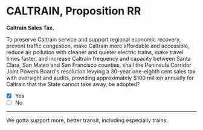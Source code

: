 # CALTRAIN, Proposition RR

**Caltrain Sales Tax.**

To preserve Caltrain service and support regional economic recovery, prevent traffic congestion, make Caltrain more affordable and accessible, reduce air pollution with cleaner and quieter electric trains, make travel times faster, and increase Caltrain frequency and capacity between Santa Clara, San Mateo and San Francisco counties, shall the Peninsula Corridor Joint Powers Board's resolution levying a 30-year one-eighth cent sales tax with oversight and audits, providing approximately $100 million annually for Caltrain that the State cannot take away, be adopted?

- [x] Yes
- [ ] No

---

We gotta support more, better transit, including especially trains.


